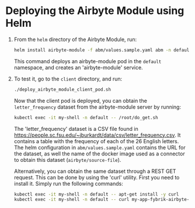 # Deploying the Airbyte Module using Helm

1. From the `helm` directory of the Airbyte Module, run:
    ```bash
    helm install airbyte-module -f abm/values.sample.yaml abm -n default
    ```

    This command deploys an airbyte-module pod in the `default` namespace, and creates an 'airbyte-module' service.


1. To test it, go to the `client` directory, and run:
    ```bash
    ./deploy_airbyte_module_client_pod.sh
    ```

    Now that the client pod is deployed, you can obtain the `letter_frequency` dataset from the airbyte-module server by running:
    ```bash
    kubectl exec -it my-shell -n default -- /root/do_get.sh
    ```
    The 'letter_frequency' dataset is a CSV file found in https://people.sc.fsu.edu/~jburkardt/data/csv/letter_frequency.csv. It contains a table with the frequency of each of the 26 English letters. The helm configuration in `abm/values.sample.yaml` contains the URL for the dataset, as well the name of the docker image used as a connector to obtain this dataset (`airbyte/source-file`).

    Alternatively, you can obtain the same dataset through a REST GET request. This can be done by using the 'curl' utility. First you need to install it. Simply run the following commands:
    ```bash
    kubectl exec -it my-shell -n default -- apt-get install -y curl
    kubectl exec -it my-shell -n default -- curl my-app-fybrik-airbyte-sample-airbyte-module.fybrik-blueprints:79/fybrik-airbyte-sample/letter-frequency
    ```
